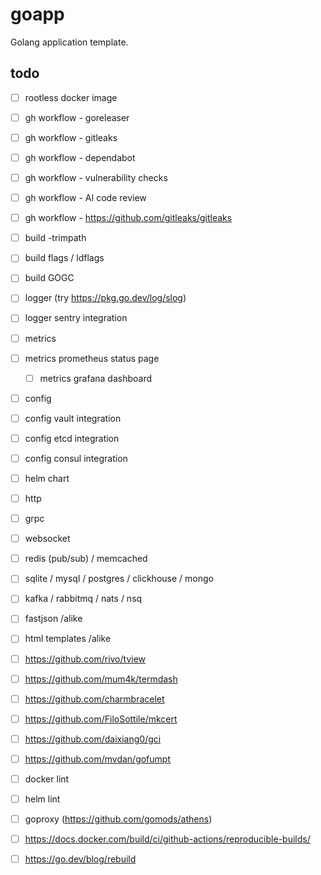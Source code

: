 # goapp

Golang application template.

## todo

+ [ ] rootless docker image
+ [ ] gh workflow - goreleaser
+ [ ] gh workflow - gitleaks
+ [ ] gh workflow - dependabot
+ [ ] gh workflow - vulnerability checks
+ [ ] gh workflow - AI code review
+ [ ] gh workflow - https://github.com/gitleaks/gitleaks
+ [ ] build -trimpath
+ [ ] build flags / ldflags
+ [ ] build GOGC

+ [ ] logger (try https://pkg.go.dev/log/slog)
+ [ ] logger sentry integration
+ [ ] metrics
+ [ ] metrics prometheus status page
  + [ ] metrics grafana dashboard   
+ [ ] config
+ [ ] config vault integration
+ [ ] config etcd integration
+ [ ] config consul integration
+ [ ] helm chart

+ [ ] http
+ [ ] grpc
+ [ ] websocket
+ [ ] redis (pub/sub) / memcached
+ [ ] sqlite / mysql / postgres / clickhouse / mongo
+ [ ] kafka / rabbitmq / nats / nsq

+ [ ] fastjson /alike
+ [ ] html templates /alike

+ [ ] https://github.com/rivo/tview
+ [ ] https://github.com/mum4k/termdash
+ [ ] https://github.com/charmbracelet

+ [ ] https://github.com/FiloSottile/mkcert
+ [ ] https://github.com/daixiang0/gci
+ [ ] https://github.com/mvdan/gofumpt
+ [ ] docker lint
+ [ ] helm lint
+ [ ] goproxy (https://github.com/gomods/athens)

+ [ ] https://docs.docker.com/build/ci/github-actions/reproducible-builds/
+ [ ] https://go.dev/blog/rebuild